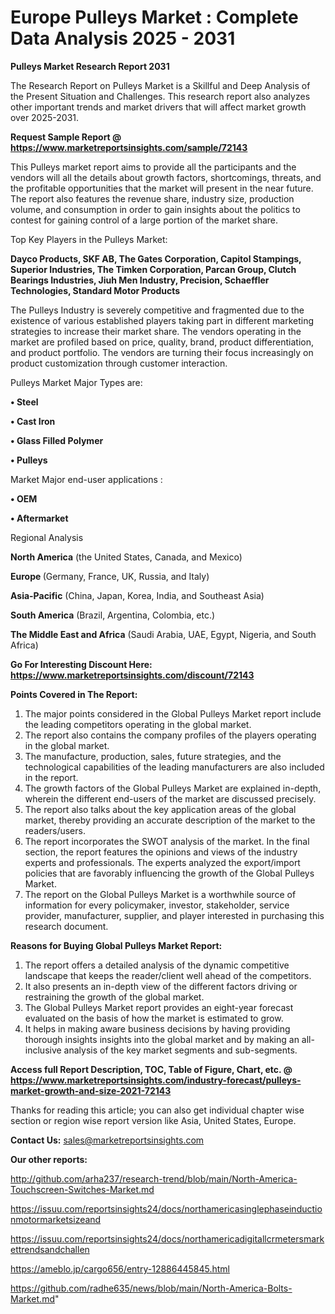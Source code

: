 # Europe Pulleys Market : Complete Data Analysis 2025 - 2031

<strong>Pulleys Market Research Report 2031</strong>

The Research Report on Pulleys Market is a Skillful and Deep Analysis of the Present Situation and Challenges. This research report also analyzes other important trends and market drivers that will affect market growth over 2025-2031.

<strong>Request Sample Report @ <a href=https://www.marketreportsinsights.com/sample/72143>https://www.marketreportsinsights.com/sample/72143</a></strong>

This Pulleys market report aims to provide all the participants and the vendors will all the details about growth factors, shortcomings, threats, and the profitable opportunities that the market will present in the near future. The report also features the revenue share, industry size, production volume, and consumption in order to gain insights about the politics to contest for gaining control of a large portion of the market share.

Top Key Players in the Pulleys Market:

<strong>Dayco Products, SKF AB, The Gates Corporation, Capitol Stampings, Superior Industries, The Timken Corporation, Parcan Group, Clutch Bearings Industries, Jiuh Men Industry, Precision, Schaeffler Technologies, Standard Motor Products</strong>

The Pulleys Industry is severely competitive and fragmented due to the existence of various established players taking part in different marketing strategies to increase their market share. The vendors operating in the market are profiled based on price, quality, brand, product differentiation, and product portfolio. The vendors are turning their focus increasingly on product customization through customer interaction.

Pulleys Market Major Types are:

<strong>• Steel

• Cast Iron

• Glass Filled Polymer

• Pulleys</strong>

Market Major end-user applications :

<strong>• OEM

• Aftermarket</strong>

Regional Analysis

</u><strong><b>North America</b></strong> (the United States, Canada, and Mexico)

<strong><b>Europe </b></strong>(Germany, France, UK, Russia, and Italy)

<strong><b>Asia-Pacific</b></strong> (China, Japan, Korea, India, and Southeast Asia)

<strong><b>South America</b></strong> (Brazil, Argentina, Colombia, etc.)

<strong><b>The Middle East and Africa</b></strong> (Saudi Arabia, UAE, Egypt, Nigeria, and South Africa)

<strong>Go For Interesting Discount Here: <a href=https://www.marketreportsinsights.com/discount/72143>https://www.marketreportsinsights.com/discount/72143</a></strong>

<strong>Points Covered in The Report:</strong>
<ol>
  <li>The major points considered in the Global Pulleys Market report include the leading competitors operating in the global market.</li>
  <li>The report also contains the company profiles of the players operating in the global market.</li>
  <li>The manufacture, production, sales, future strategies, and the technological capabilities of the leading manufacturers are also included in the report.</li>
  <li>The growth factors of the Global Pulleys Market are explained in-depth, wherein the different end-users of the market are discussed precisely.</li>
  <li>The report also talks about the key application areas of the global market, thereby providing an accurate description of the market to the readers/users.</li>
  <li>The report incorporates the SWOT analysis of the market. In the final section, the report features the opinions and views of the industry experts and professionals. The experts analyzed the export/import policies that are favorably influencing the growth of the Global Pulleys Market.</li>
  <li>The report on the Global Pulleys Market is a worthwhile source of information for every policymaker, investor, stakeholder, service provider, manufacturer, supplier, and player interested in purchasing this research document.</li>
</ol>
<strong>Reasons for Buying Global Pulleys Market Report:</strong>

<ol>
  <li>The report offers a detailed analysis of the dynamic competitive landscape that keeps the reader/client well ahead of the competitors.</li>
  <li>It also presents an in-depth view of the different factors driving or restraining the growth of the global market.</li>
  <li>The Global Pulleys Market report provides an eight-year forecast evaluated on the basis of how the market is estimated to grow.</li>
  <li>It helps in making aware business decisions by having providing thorough insights insights into the global market and by making an all-inclusive analysis of the key market segments and sub-segments.</li>
</ol>
<strong>Access full Report Description, TOC, Table of Figure, Chart, etc. @ <a href=https://www.marketreportsinsights.com/industry-forecast/pulleys-market-growth-and-size-2021-72143>https://www.marketreportsinsights.com/industry-forecast/pulleys-market-growth-and-size-2021-72143</a></strong>


Thanks for reading this article; you can also get individual chapter wise section or region wise report version like Asia, United States, Europe.

<strong>Contact Us:</strong>
sales@marketreportsinsights.com

<strong>Our other reports:</strong>

<a href=http://github.com/arha237/research-trend/blob/main/North-America-Touchscreen-Switches-Market.md>http://github.com/arha237/research-trend/blob/main/North-America-Touchscreen-Switches-Market.md</a>

<a href=https://issuu.com/reportsinsights24/docs/northamericasinglephaseinductionmotormarketsizeand>https://issuu.com/reportsinsights24/docs/northamericasinglephaseinductionmotormarketsizeand</a>

<a href=https://issuu.com/reportsinsights24/docs/northamericadigitallcrmetersmarkettrendsandchallen>https://issuu.com/reportsinsights24/docs/northamericadigitallcrmetersmarkettrendsandchallen</a>

<a href=https://ameblo.jp/cargo656/entry-12886445845.html>https://ameblo.jp/cargo656/entry-12886445845.html</a>

<a href=https://github.com/radhe635/news/blob/main/North-America-Bolts-Market.md>https://github.com/radhe635/news/blob/main/North-America-Bolts-Market.md</a>"
